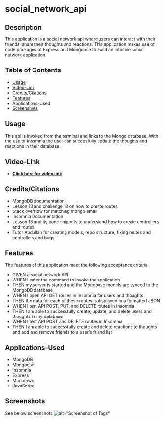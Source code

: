 # social_network_api
## Description
This application is a social network api where users can interact with their friends, share their thoughts and reactions. This application makes use of node packages of Express and Mongoose to build an intuitive social network application.


## Table of Contents
* [Usage](#Usage)
* [Video-Link](#Video-Link)
* [Credits/Citations](#Credits/Citations)
* [Features](#Features)
* [Applications-Used](#Applications-Used)
* [Screenshots](#Screenshots)


## Usage
This api is invoked from the terminal and links to the Mongo database. With the use of Insomnia the user can succesfully update the thoughts and reactions in their database.


## Video-Link
* **[Click here for video link]()**


## Credits/Citations
* MongoDB documentation
* Lesson 13 and challenge 13 on how to create routes
* Stack overflow for matching mongo email
* Insomnia Documentation
* Lesson 18 and its code snippets to understand how to create controllers and routes
* Tutor Abdullah for creating models, repo structure, fixing routes and controllers and bugs


## Features
The features of this application meet the following acceptance criteria
* GIVEN a social network API
* WHEN I enter the command to invoke the application
* THEN my server is started and the Mongoose models are synced to the MongoDB database
* WHEN I open API GET routes in Insomnia for users and thoughts
* THEN the data for each of these routes is displayed in a formatted JSON
* WHEN I test API POST, PUT, and DELETE routes in Insomnia
* THEN I am able to successfully create, update, and delete users and thoughts in my database
* WHEN I test API POST and DELETE routes in Insomnia
* THEN I am able to successfully create and delete reactions to thoughts and add and remove friends to a user’s     friend list


## Applications-Used
* MongoDB
* Mongoose
* Insomnia
* Express
* Markdown
* JavaScript


## Screenshots
See below screenshots
![alt="Screenshot of Tags"](./)

